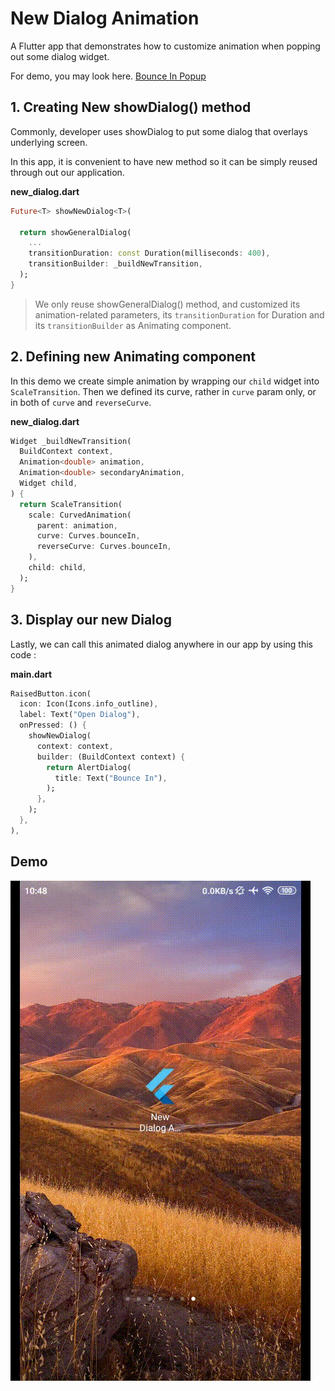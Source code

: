 # New Dialog Animation

A Flutter app that demonstrates how to customize animation when popping out 
some dialog widget.

For demo, you may look here. [Bounce In Popup](#demo)

## 1. Creating New showDialog() method

Commonly, developer uses showDialog to put some dialog that overlays underlying
screen.

In this app, it is convenient to have new method so it can be simply reused 
through out our application. 

**new_dialog.dart**

``` dart
Future<T> showNewDialog<T>(

  return showGeneralDialog(
    ...
    transitionDuration: const Duration(milliseconds: 400),
    transitionBuilder: _buildNewTransition,
  );
}
```

> We only reuse showGeneralDialog() method, and customized its animation-related
parameters, its `transitionDuration` for Duration and its `transitionBuilder`
as Animating component.

## 2. Defining new Animating component

In this demo we create simple animation by wrapping our `child` widget into
`ScaleTransition`. Then we defined its curve, rather in `curve` param only, or 
in both of `curve` and `reverseCurve`.

**new_dialog.dart**
``` dart
Widget _buildNewTransition(
  BuildContext context,
  Animation<double> animation,
  Animation<double> secondaryAnimation,
  Widget child,
) {
  return ScaleTransition(
    scale: CurvedAnimation(
      parent: animation,
      curve: Curves.bounceIn,
      reverseCurve: Curves.bounceIn,
    ),
    child: child,
  );
}
```


## 3. Display our new Dialog

Lastly, we can call this animated dialog anywhere in our app by using this 
code :

**main.dart**
``` dart
RaisedButton.icon(
  icon: Icon(Icons.info_outline),
  label: Text("Open Dialog"),
  onPressed: () {
    showNewDialog(
      context: context,
      builder: (BuildContext context) {
        return AlertDialog(
          title: Text("Bounce In"),
        );
      },
    );
  },
),
```


## Demo
![Demo](demo.gif)